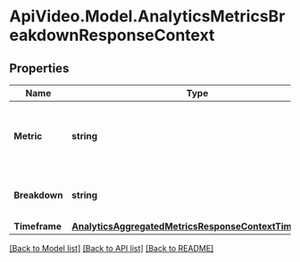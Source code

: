 # ApiVideo.Model.AnalyticsMetricsBreakdownResponseContext

## Properties

Name | Type | Description | Notes
------------ | ------------- | ------------- | -------------
**Metric** | **string** | Returns the metric and relevant parameters you selected. | [optional] 
**Breakdown** | **string** | Returns the dimension you selected. | [optional] 
**Timeframe** | [**AnalyticsAggregatedMetricsResponseContextTimeframe**](AnalyticsAggregatedMetricsResponseContextTimeframe.md) |  | [optional] 

[[Back to Model list]](../README.md#documentation-for-models) [[Back to API list]](../README.md#documentation-for-api-endpoints) [[Back to README]](../README.md)

